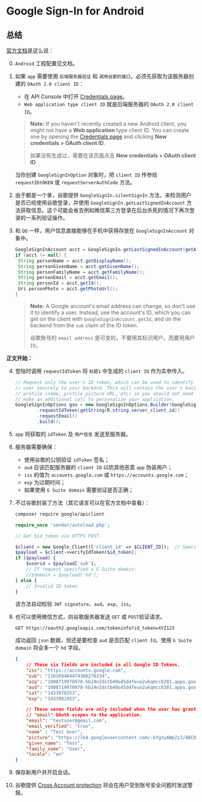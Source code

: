 # Google Sign-In for Android

## 总结

 [官方文档][googleoauth]是这么说：

0. `Android` 工程配置见文档。

1. 如果 `app` 需要使用 `后端服务器验证` 和 `调用谷歌的接口`，必须先获取为该服务器创建的 `OAuth 2.0 client ID`：

   - 在 API Console 中打开 [Credentials page][credential_page]。
   - `Web application type client ID` 就是后端服务器的 `OAuth 2.0 client ID`。

   > **Note:** If you haven't recently created a new Android client, you might not have a **Web application** type client ID. You can create one by opening the [Credentials page](https://console.developers.google.com/apis/credentials) and clicking **New credentials > OAuth client ID**.
   >
   > 
   >
   > 如果没有生成过，需要在该页面点击 **New credentials > OAuth client ID** 

   当你创建 `GoogleSignInOption` 对象时，把 `client ID` 传参给 `requestIDtOKEN` 或 `requestServerAuthCode`  方法。

2. 由于都是一个爹，谷歌提供 `GoogleSignIn.silentSignIn` 方法，来检测用户是否已经使用谷歌登录，并使用 `GoogleSignIn.getLastSignedInAccount` 方法获取信息。这个可能会省去例如微信第三方登录在后台杀死的情况下再次登录的一系列验证操作。

3. 和 `QQ` 一样，用户信息直接能够在手机中获得存放在 `GoogleSignInAccount` 对象中。

   ```java
   GoogleSignInAccount acct = GoogleSignIn.getLastSignedInAccount(getActivity());
   if (acct != null) {
   	String personName = acct.getDisplayName();
   	String personGivenName = acct.getGivenName();
   	String personFamilyName = acct.getFamilyName();
   	String personEmail = acct.getEmail();
   	String personId = acct.getId();
   	Uri personPhoto = acct.getPhotoUrl();
   }
   ```

   > **Note:** A Google account's email address can change, so don't use it to identify a user. Instead, use the account's ID, which you can get on the client with `GoogleSignInAccount.getId`, and on the backend from the `sub` claim of the ID token.
   >
   > 
   >
   > 谷歌账号的 `email address` 是可变的，不要用其标识用户，而要用用户 `ID`。

**正文开始：**

4. 登陆时调用 `requestIdToken` 将 `标题1` 中生成的 `client ID` 作为实参传入。

   ```java
   // Request only the user's ID token, which can be used to identify the
   // user securely to your backend. This will contain the user's basic
   // profile (name, profile picture URL, etc) so you should not need to
   // make an additional call to personalize your application.
   GoogleSignInOptions gso = new GoogleSignInOptions.Builder(GoogleSignInOptions.DEFAULT_SIGN_IN)
           .requestIdToken(getString(R.string.server_client_id))
           .requestEmail()
           .build();
   ```

5. `app` 将获取的 `idToken` 及 `用户信息` 发送至服务器。

6. 服务器需要确保：

   - 使用谷歌的公钥验证 `idToken` 签名；
   - `aud` 应该匹配服务器的 `client ID` 以防其他恶意 `app` 伪装用户；
   - `iss` 的值为 `accounts.google.com` 或 `https://accounts.google.com`；
   - `exp` 为过期时间；
   - 如果使用 `G Suite domain` 需要验证是否正确；

7. 不过谷歌封装了方法（其它语言可以在官方文档中查看）：

   ```bash
   composer require google/apiclient
   ```

   ```php
   require_once 'vendor/autoload.php';
   
   // Get $id_token via HTTPS POST.
   
   $client = new Google_Client(['client_id' => $CLIENT_ID]);  // Specify the CLIENT_ID of the app that accesses the backend
   $payload = $client->verifyIdToken($id_token);
   if ($payload) {
       $userid = $payload['sub'];
       // If request specified a G Suite domain:
       //$domain = $payload['hd'];
   } else {
       // Invalid ID token
   }
   ```

   该方法自动校验 `JWT signature`、`aud`、`exp`、`iss`。

8. 也可以使用微信方式，向谷歌服务器发送 `GET` 或 `POST`验证请求。

   ```http
   GET https://oauth2.googleapis.com/tokeninfo?id_token=XYZ123
   ```

   成功返回 `json` 数据，但还是要检查 `aud` 是否匹配 `client Id`。使用 `G Suite domain` 将会多一个 `hd` 字段。

   ```json
   {
       // These six fields are included in all Google ID Tokens.
       "iss": "https://accounts.google.com",
       "sub": "110169484474386276334",
       "azp": "1008719970978-hb24n2dstb40o45d4feuo2ukqmcc6381.apps.googleusercontent.com",
       "aud": "1008719970978-hb24n2dstb40o45d4feuo2ukqmcc6381.apps.googleusercontent.com",
       "iat": "1433978353",
       "exp": "1433981953",
   
       // These seven fields are only included when the user has granted the "profile" and
       // "email" OAuth scopes to the application.
       "email": "testuser@gmail.com",
       "email_verified": "true",
       "name" : "Test User",
       "picture": "https://lh4.googleusercontent.com/-kYgzyAWpZzJ/ABCDEFGHI/AAAJKLMNOP/tIXL9Ir44LE/s99-c/photo.jpg",
       "given_name": "Test",
       "family_name": "User",
       "locale": "en"
   }
   ```

9. 保存新用户并开启会话。

10. 谷歌提供 [Cross Account protection][cross_account_protection] 将会在用户受到账号安全问题时发送警报。



[googleoauth]: https://developers.google.com/identity/sign-in/android/start
[credential_page]: https://console.developers.google.com/apis/credentials
[cross_account_protection]: https://developers.google.com/identity/risc

